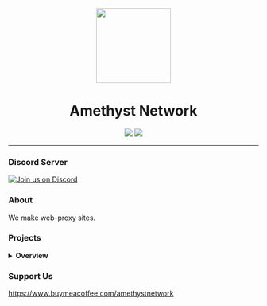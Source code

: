 <!--
                                _     _                     _       _   _          _                               _    
     /\                        | |   | |                   | |     | \ | |        | |                             | |   
    /  \     _ __ ___     ___  | |_  | |__    _   _   ___  | |_    |  \| |   ___  | |_  __      __   ___    _ __  | | __
   / /\ \   | '_ ` _ \   / _ \ | __| | '_ \  | | | | / __| | __|   | . ` |  / _ \ | __| \ \ /\ / /  / _ \  | '__| | |/ /
  / ____ \  | | | | | | |  __/ | |_  | | | | | |_| | \__ \ | |_    | |\  | |  __/ | |_   \ V  V /  | (_) | | |    |   < 
 /_/    \_\ |_| |_| |_|  \___|  \__| |_| |_|  \__, | |___/  \__|   |_| \_|  \___|  \__|   \_/\_/    \___/  |_|    |_|\_\
                                               __/ |                                                                    
                                              |___/                                                                     
-->
<!-- The font is called Big, if you are wondering -->
<div align="center">
<kbd>
<img width="150px" src="https://amethystnetwork-dev.github.io/assets/img/logo.png">
</kbd>

<h1>Amethyst Network</h1>
<a href="https://mastodon.social/@AmethystNetDev" rel="me"><img src="https://img.shields.io/badge/Mastodon-%232B90D9?style=for-the-badge&logo=mastodon&logoColor=white"></a>
<a href="https://amethystnetwork-dev.github.io/docs/"><img src="https://img.shields.io/badge/Docs-2e8555?style=for-the-badge&logo=gitbook&logoColor=white"></a>
</div>

---





### Discord Server

[![Join us on Discord](https://invidget.switchblade.xyz/fzrmxgu2NR?theme=light)](https://discord.gg/fzrmxgu2NR)

### About

We make web-proxy sites.

### Projects
<details>
<summary><b>Overview</b></summary>

**Main**

- [Incognito](https://github.com/amethystnetwork-dev/Incognito) - Unofficial Incognito easy deployment version with TompHTTP bare server included.
- [Amethyst](https://github.com/amethystnetwork-dev/Amethyst) - Custom proxy website made for TN's proxathon.
- [Incognito-Lite](https://github.com/amethystnetwork-dev/Incognito-Lite) - A lite version of Incognito powered by BUFFY.
- [Bare Server Deployable](https://github.com/amethystnetwork-dev/bare-server-deployable) - A deployable version of the Bare Sever.
- [Hypertabs](https://github.com/amethystnetwork-dev/Hypertabs) - A deployable version of Hypertabs.

**Other**

- [gfiles-fork](https://github.com/amethystnetwork-dev/gfiles-fork) - Modified fork of [BinBashBanana/gfiles](https://github.com/BinBashBanana/gfiles).
- [google](https://github.com/amethystnetwork-dev/google) - Something found on Replit.

**WIP**

-

</details>

### Support Us

https://www.buymeacoffee.com/amethystnetwork
